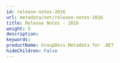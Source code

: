 ```yaml
---
id: release-notes-2016
url: metadata/net/release-notes-2016
title: Release Notes - 2016
weight: 5
description: 
keywords: 
productName: GroupDocs.Metadata for .NET
hideChildren: False
---
```

